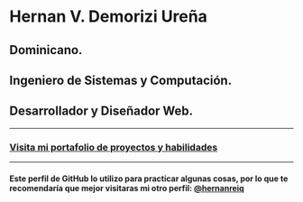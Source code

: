 # Hernan V. Demorizi Ureña
## Dominicano.
## Ingeniero de Sistemas y Computación.
## Desarrollador y Diseñador Web.
___
### [Visita mi portafolio de proyectos y habilidades](https://bit.ly/hernanreiq)
___
#### Este perfil de GitHub lo utilizo para practicar algunas cosas, por lo que te recomendaría que mejor visitaras mi otro perfil: [@hernanreiq](https://github.com/hernanreiq)
